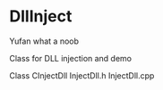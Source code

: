 DllInject
=========

Yufan
what a noob

Class for DLL injection and demo

Class CInjectDll
InjectDll.h
InjectDll.cpp
